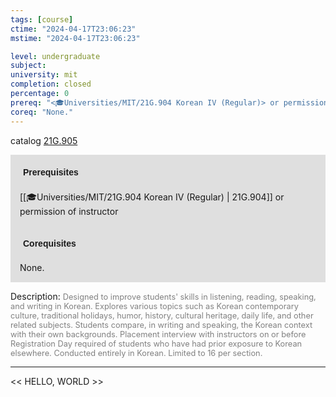 ```yaml
---
tags: [course]
ctime: "2024-04-17T23:06:23"
mstime: "2024-04-17T23:06:23"

level: undergraduate
subject: 
university: mit
completion: closed
percentage: 0
prereq: "<🎓Universities/MIT/21G.904 Korean IV (Regular)> or permission of instructor"
coreq: "None."
---
```


catalog [21G.905](http://student.mit.edu/catalog/m21Go.html#21G.905)

<span style="display: block; padding: 15px; background-color: rgb(100, 100, 100, 0.2);"><font id="m_prereq2225_0" style="display: block; font-family: Arial, sans-serif; font-weight: bold; padding: 5px">Prerequisites</font><br><span id="prereq2225_0">[[🎓Universities/MIT/21G.904 Korean IV (Regular) | 21G.904]] or permission of instructor</span></span>
<span style="display: block; padding: 15px; background-color: rgb(100, 100, 100, 0.2);"><font id="m_coreq2225_0" style="display: block; font-family: Arial, sans-serif; font-weight: bold; padding: 5px">Corequisites</font><br><span id="coreq2225_0">None.</span></span>

<font style="">Description:</font>
<font style="color: grey; font-size: 0.8rem;">Designed to improve students' skills in listening, reading, speaking, and writing in Korean. Explores various topics such as Korean contemporary culture, traditional holidays, humor, history, cultural heritage, daily life, and other related subjects. Students compare, in writing and speaking, the Korean context with their own backgrounds. Placement interview with instructors on or before Registration Day required of students who have had prior exposure to Korean elsewhere. Conducted entirely in Korean. Limited to 16 per section.</font>



---

<< HELLO, WORLD >>
